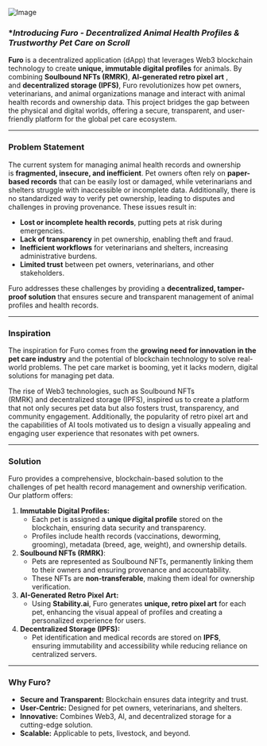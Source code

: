 ![Image](https://github.com/user-attachments/assets/ae23ced8-5881-4dab-ab95-9e59263168b9)

### **Introducing Furo - Decentralized Animal Health Profiles & Trustworthy Pet Care on Scroll*

**Furo** is a decentralized application (dApp) that leverages Web3 blockchain technology to create **unique, immutable digital profiles** for animals. By combining **Soulbound NFTs (RMRK)**, **AI-generated retro pixel art** , and **decentralized storage (IPFS)**, Furo revolutionizes how pet owners, veterinarians, and animal organizations manage and interact with animal health records and ownership data. This project bridges the gap between the physical and digital worlds, offering a secure, transparent, and user-friendly platform for the global pet care ecosystem.

---

### **Problem Statement**

The current system for managing animal health records and ownership is **fragmented, insecure, and inefficient**. Pet owners often rely on **paper-based records** that can be easily lost or damaged, while veterinarians and shelters struggle with inaccessible or incomplete data. Additionally, there is no standardized way to verify pet ownership, leading to disputes and challenges in proving provenance. These issues result in:

- **Lost or incomplete health records**, putting pets at risk during emergencies.
- **Lack of transparency** in pet ownership, enabling theft and fraud.
- **Inefficient workflows** for veterinarians and shelters, increasing administrative burdens.
- **Limited trust** between pet owners, veterinarians, and other stakeholders.

Furo addresses these challenges by providing a **decentralized, tamper-proof solution** that ensures secure and transparent management of animal profiles and health records.

---

### **Inspiration**

The inspiration for Furo comes from the **growing need for innovation in the pet care industry** and the potential of blockchain technology to solve real-world problems. The pet care market is booming, yet it lacks modern, digital solutions for managing pet data.

The rise of Web3 technologies, such as Soulbound NFTs (RMRK) and decentralized storage (IPFS), inspired us to create a platform that not only secures pet data but also fosters trust, transparency, and community engagement. Additionally, the popularity of retro pixel art and the capabilities of AI tools motivated us to design a visually appealing and engaging user experience that resonates with pet owners.

---

### **Solution**

Furo provides a comprehensive, blockchain-based solution to the challenges of pet health record management and ownership verification. Our platform offers:

1. **Immutable Digital Profiles:**
    - Each pet is assigned a **unique digital profile** stored on the blockchain, ensuring data security and transparency.
    - Profiles include health records (vaccinations, deworming, grooming), metadata (breed, age, weight), and ownership details.
2. **Soulbound NFTs (RMRK)**:
    - Pets are represented as Soulbound NFTs, permanently linking them to their owners and ensuring provenance and accountability.
    - These NFTs are **non-transferable**, making them ideal for ownership verification.
3. **AI-Generated Retro Pixel Art:**
    - Using **Stability.ai**, Furo generates **unique, retro pixel art** for each pet, enhancing the visual appeal of profiles and creating a personalized experience for users.
4. **Decentralized Storage (IPFS):**
    - Pet identification and medical records are stored on **IPFS**, ensuring immutability and accessibility while reducing reliance on centralized servers.

---

### **Why Furo?**

- **Secure and Transparent:** Blockchain ensures data integrity and trust.
- **User-Centric:** Designed for pet owners, veterinarians, and shelters.
- **Innovative:** Combines Web3, AI, and decentralized storage for a cutting-edge solution.
- **Scalable:** Applicable to pets, livestock, and beyond.
